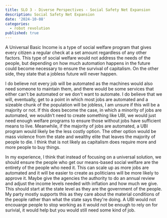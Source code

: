 ```yaml
---
title: SLO 3 - Diverse Perspectives - Social Safety Net Expansion
description: Social Safety Net Expansion
date: '2024-10-08'
categories:
  - robot revolution
published: true 
---
```


A Universal Basic Income is a type of social welfare program that gives every citizen a regular check at a set amount regardless of any other factors. This type of social welfare would not address the needs of the people, but depending on how much automation happens in the future could become necessary to ensure the survival of capitalism. On the other side, they state that a jobless future will never happen.

I do believe not every job will be automated as the machines would also need someone to maintain them, and there would be some services that either can't be automated or we don't want to automate. I do believe that we will, eventually, get to a point in which most jobs are automated and a sizeable chunk of the population will be jobless, I am unsure if this will be a majority or not. If this does become the case, in which a minority of jobs are automated, we wouldn't need to create something like UBI, we would just need enough welfare programs to ensure those without jobs have sufficient means to live. Meanwhile, if the majority of jobs are automated, a UBI program would likely be the less costly option. The other option would be mass violence from the state and wealthy elite that leaves the majority of people to die. I think that is not likely as capitalism does require more and more people to buy things. 

In my experience, I think that instead of focusing on a universal solution, we should ensure the people who get our means-based social welfare are the entirety of the people who need it. This can scale up as more jobs are automated and it will be easier to create as politicians will be more likely to approve it. Maybe give the agencies the authority to do an annual review and adjust the income levels needed with inflation and how much we give. This should start at the state level as they are the government of the people. My party mostly supports this as they care about the material conditions of the people rather than what the state says they're doing. A UBI would not encouarge people to stop working as it would not be enough to rely on for surivial, it would help but you would still need some kind of job.
